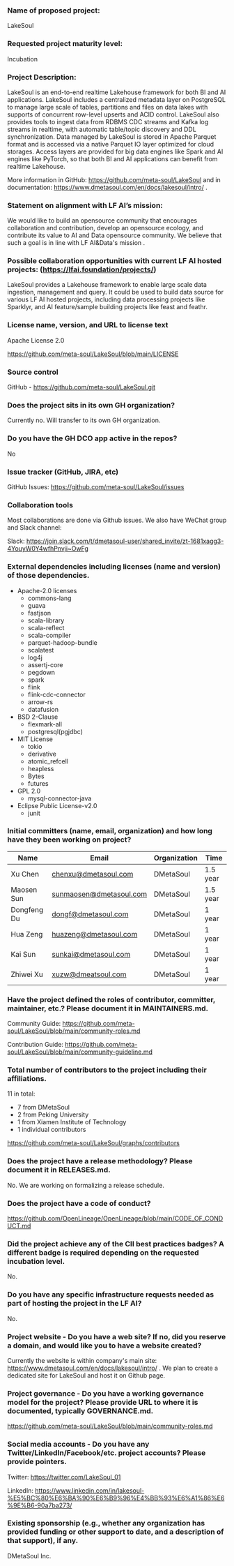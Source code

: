 ### Name of proposed project: 

LakeSoul

### Requested project maturity level: 

Incubation

### Project Description:

LakeSoul is an end-to-end realtime Lakehouse framework for both BI and AI applications. LakeSoul includes a centralized metadata layer on PostgreSQL to manage large scale of tables, partitions and files on data lakes with supports of concurrent row-level upserts and ACID control. LakeSoul also provides tools to ingest data from RDBMS CDC streams and Kafka log streams in realtime, with automatic table/topic discovery and DDL synchronization. Data managed by LakeSoul is stored in Apache Parquet format and is accessed via a native Parquet IO layer optimized for cloud storages. Access layers are provided for big data engines like Spark and AI engines like PyTorch, so that both BI and AI applications can benefit from realtime Lakehouse.

More information in GitHub: https://github.com/meta-soul/LakeSoul and in documentation: https://www.dmetasoul.com/en/docs/lakesoul/intro/ .

### Statement on alignment with LF AI’s mission:

We would like to build an opensource community that encourages collaboration and contribution, develop an opensource ecology, and contribute its value to AI and Data opensource community. We believe that such a goal is in line with LF AI&Data's mission .

### Possible collaboration opportunities with current LF AI hosted projects: (https://lfai.foundation/projects/)

LakeSoul provides a Lakehouse framework to enable large scale data ingestion, management and query. It could be used to build data source for various LF AI hosted projects, including data processing projects like Sparklyr, and AI feature/sample building projects like feast and feathr.

### License name, version, and URL to license text

Apache License 2.0

https://github.com/meta-soul/LakeSoul/blob/main/LICENSE

### Source control

GitHub - https://github.com/meta-soul/LakeSoul.git

### Does the project sits in its own GH organization?

Currently no. Will transfer to its own GH organization.

### Do you have the GH DCO app active in the repos?
No

### Issue tracker (GitHub, JIRA, etc)

GitHub Issues: https://github.com/meta-soul/LakeSoul/issues

### Collaboration tools

Most collaborations are done via Github issues. We also have WeChat group and Slack channel:

Slack: https://join.slack.com/t/dmetasoul-user/shared_invite/zt-1681xagg3-4YouyW0Y4wfhPnvji~OwFg

### External dependencies including licenses (name and version) of those dependencies.

* Apache-2.0 licenses
  - commons-lang
  - guava
  - fastjson
  - scala-library
  - scala-reflect
  - scala-compiler
  - parquet-hadoop-bundle
  - scalatest
  - log4j
  - assertj-core
  - pegdown
  - spark
  - flink
  - flink-cdc-connector
  - arrow-rs
  - datafusion
* BSD 2-Clause
  - flexmark-all
  - postgresql(pgjdbc) 
* MIT License
  - tokio
  - derivative
  - atomic_refcell
  - heapless
  - Bytes
  - futures
* GPL 2.0
  - mysql-connector-java
* Eclipse Public License-v2.0
  - junit

### Initial committers (name, email, organization) and how long have they been working on project?

| Name        | Email                   | Organization | Time     |
| ----------- | ----------------------- | ------------ | -------- |
| Xu Chen     | chenxu@dmetasoul.com    | DMetaSoul    | 1.5 year |
| Maosen Sun  | sunmaosen@dmetasoul.com | DMetaSoul    | 1.5 year |
| Dongfeng Du | dongf@dmetasoul.com     | DMetaSoul    | 1 year   |
| Hua Zeng    | huazeng@dmetasoul.com   | DMetaSoul    | 1 year   |
| Kai Sun     | sunkai@dmetasoul.com    | DMetaSoul    | 1 year   |
| Zhiwei Xu   | xuzw@dmeatsoul.com      | DMetaSoul    | 1 year   |

### Have the project defined the roles of contributor, committer, maintainer, etc.? Please document it in MAINTAINERS.md.

Community Guide: https://github.com/meta-soul/LakeSoul/blob/main/community-roles.md

Contribution Guide: https://github.com/meta-soul/LakeSoul/blob/main/community-guideline.md

### Total number of contributors to the project including their affiliations.

11 in total:

* 7 from DMetaSoul
* 2 from Peking University
* 1 from Xiamen Institute of Technology
* 1 individual contributors

https://github.com/meta-soul/LakeSoul/graphs/contributors

### Does the project have a release methodology? Please document it in RELEASES.md.

No. We are working on formalizing a release schedule.

### Does the project have a code of conduct?

https://github.com/OpenLineage/OpenLineage/blob/main/CODE_OF_CONDUCT.md

### Did the project achieve any of the CII best practices badges? A different badge is required depending on the requested incubation level.

No.

### Do you have any specific infrastructure requests needed as part of hosting the project in the LF AI?

No.

### Project website - Do you have a web site? If no, did you reserve a domain, and would like you to have a website created?

Currently the website is within company's main site: https://www.dmetasoul.com/en/docs/lakesoul/intro/ . We plan to create a dedicated site for LakeSoul and host it on Github page.

### Project governance - Do you have a working governance model for the project? Please provide URL to where it is documented, typically GOVERNANCE.md.

https://github.com/meta-soul/LakeSoul/blob/main/community-roles.md

### Social media accounts - Do you have any Twitter/LinkedIn/Facebook/etc. project accounts? Please provide pointers.

Twitter: https://twitter.com/LakeSoul_01

LinkedIn: https://www.linkedin.com/in/lakesoul-%E5%BC%80%E6%BA%90%E6%B9%96%E4%BB%93%E6%A1%86%E6%9E%B6-90a7ba273/

### Existing sponsorship (e.g., whether any organization has provided funding or other support to date, and a description of that support), if any.

DMetaSoul Inc.